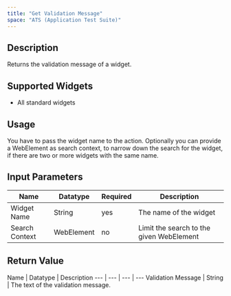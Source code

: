 ```yaml
---
title: "Get Validation Message"
space: "ATS (Application Test Suite)"
---
```

## Description
Returns the validation message of a widget.

## Supported Widgets
 + All standard widgets

## Usage
You have to pass the widget name to the action.
Optionally you can provide a WebElement as search context, to narrow down the search for the widget, if there are two or more widgets with the same name.

## Input Parameters
Name | Datatype |Required| Description
--- | --- | --- | ---
Widget Name | String | yes | The name of the widget
Search Context | WebElement | no |Limit the search to the given WebElement

## Return Value

Name | Datatype | Description
--- | --- | --- | ---
Validation Message | String | The text of the validation message.
